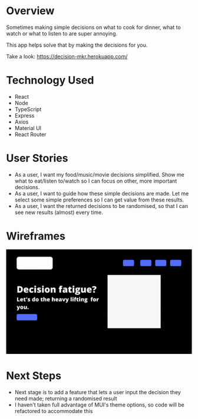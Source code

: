 # Overview

Sometimes making simple decisions on what to cook for dinner, what to watch or what to listen to are super annoying.

This app helps solve that by making the decisions for you.

Take a look: https://decision-mkr.herokuapp.com/

# Technology Used

-   React
-   Node
-   TypeScript
-   Express
-   Axios
-   Material UI
-   React Router

# User Stories

-   As a user, I want my food/music/movie decisions simplified. Show me what to eat/listen to/watch so I can focus on other, more important decisions.
-   As a user, I want to guide how these simple decisions are made. Let me select some simple preferences so I can get value from these results.
-   As a user, I want the returned decisions to be randomised, so that I can see new results (almost) every time.

# Wireframes

![wireframes](app-wireframes.gif)

# Next Steps
- Next stage is to add a feature that lets a user input the decision they need made; returning a randomised result
- I haven't taken full advantage of MUI's theme options, so code will be refactored to accommodate this

